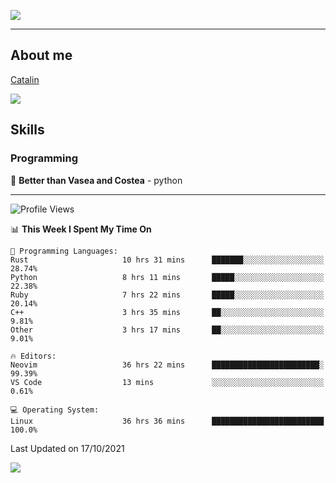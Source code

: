 ![](https://github.com/Catalinhimself/Catalinhimself/blob/main/Sakura_Nene_CPP.jpg)

---

## About me
[Catalin](https://t.me/catalinhimself) 

[![](https://www.codewars.com/users/Catalinhimself/badges/large)](https://www.codewars.com/users/Catalinhimself)

## Skills
### Programming
🥇 **Better than Vasea and Costea** - python

-----
<!--START_SECTION:waka-->
![Profile Views](http://img.shields.io/badge/Profile%20Views-2-blue)

📊 **This Week I Spent My Time On** 

```text
💬 Programming Languages: 
Rust                     10 hrs 31 mins      ███████░░░░░░░░░░░░░░░░░░   28.74% 
Python                   8 hrs 11 mins       █████░░░░░░░░░░░░░░░░░░░░   22.38% 
Ruby                     7 hrs 22 mins       █████░░░░░░░░░░░░░░░░░░░░   20.14% 
C++                      3 hrs 35 mins       ██░░░░░░░░░░░░░░░░░░░░░░░   9.81% 
Other                    3 hrs 17 mins       ██░░░░░░░░░░░░░░░░░░░░░░░   9.01%

🔥 Editors: 
Neovim                   36 hrs 22 mins      ████████████████████████░   99.39% 
VS Code                  13 mins             ░░░░░░░░░░░░░░░░░░░░░░░░░   0.61%

💻 Operating System: 
Linux                    36 hrs 36 mins      █████████████████████████   100.0%

```


 Last Updated on 17/10/2021
<!--END_SECTION:waka-->

![](https://github-readme-stats.vercel.app/api/wakatime?username=catalinhimself&theme=calm&layout=compact)

  


